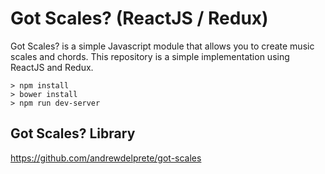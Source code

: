 # Got Scales? (ReactJS / Redux)
Got Scales? is a simple Javascript module that allows you to create music scales and chords. This repository is a simple implementation using ReactJS and Redux.

```
> npm install
> bower install
> npm run dev-server
```
## Got Scales? Library
https://github.com/andrewdelprete/got-scales
